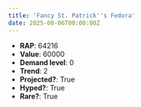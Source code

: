 ```yaml
---
title: 'Fancy St. Patrick''s Fedora'
date: 2025-08-06T00:00:00Z
---
```

- **RAP**: 64216
- **Value**: 60000
- **Demand level**: 0
- **Trend**: 2
- **Projected?**: True
- **Hyped?**: True
- **Rare?**: True
